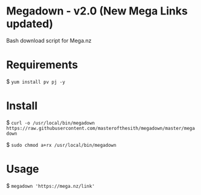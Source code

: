 # Megadown - v2.0 (New Mega Links updated)
Bash download script for Mega.nz

# Requirements
$ `yum install pv pj -y`

# Install
$ `curl -o /usr/local/bin/megadown https://raw.githubusercontent.com/masterofthesith/megadown/master/megadown`

$ `sudo chmod a+rx /usr/local/bin/megadown`

# Usage
$ `megadown 'https://mega.nz/link'`

